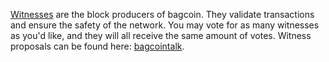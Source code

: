 [Witnesses](introduction/witness) are the block producers of bagcoin. They validate transactions and ensure the safety of the network. You may vote for as many witnesses as you'd like, and they will all receive the same amount of votes. Witness proposals can be found here: [bagcointalk](https://bagcointalk.org/index.php/board,61.0.html).